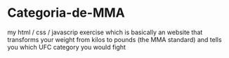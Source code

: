 # Categoria-de-MMA
my html / css / javascrip exercise which is basically an website that transforms your weight from kilos to pounds (the MMA standard) and tells you which UFC category you would fight
